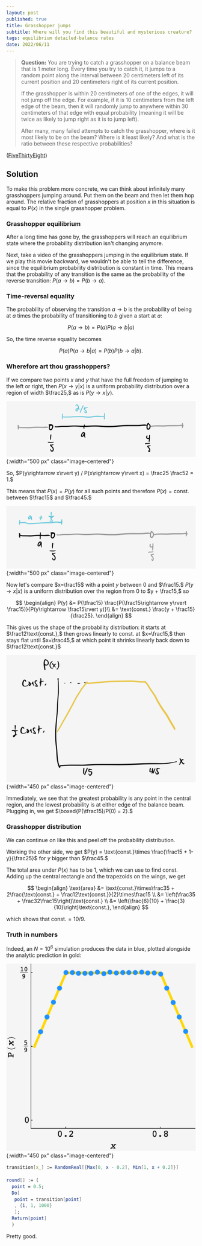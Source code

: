 ```yaml
---
layout: post
published: true
title: Grasshopper jumps
subtitle: Where will you find this beautiful and mysterious creature?
tags: equilibrium detailed-balance rates
date: 2022/06/11
---
```


>**Question:** You are trying to catch a grasshopper on a balance beam that is 1 meter long. Every time you try to catch it, it jumps to a random point along the interval between 20 centimeters left of its current position and 20 centimeters right of its current position.
>
>If the grasshopper is within 20 centimeters of one of the edges, it will not jump off the edge. For example, if it is 10 centimeters from the left edge of the beam, then it will randomly jump to anywhere within 30 centimeters of that edge with equal probability (meaning it will be twice as likely to jump right as it is to jump left).
>
>After many, many failed attempts to catch the grasshopper, where is it most likely to be on the beam? Where is it least likely? And what is the ratio between these respective probabilities?

<!--more-->

([FiveThirtyEight](https://fivethirtyeight.com/features/can-you-catch-the-grasshopper/))

## Solution

To make this problem more concrete, we can think about infinitely many grasshoppers jumping around. Put them on the beam and then let them hop around. The relative fraction of grasshoppers at position $x$ in this situation is equal to $P(x)$ in the single grasshopper problem. 

### Grasshopper equilibrium

After a long time has gone by, the grasshoppers will reach an equilibrium state where the probability distribution isn't changing anymore. 

Next, take a video of the grasshoppers jumping in the equilibrium state. If we play this movie backward, we wouldn't be able to tell the difference, since the equilibrium probability distribution is constant in time. This means that the probability of any transition is the same as the probability of the reverse transition: $P(a\rightarrow b) = P(b\rightarrow a).$ 

### Time-reversal equality

The probability of observing the transition $a\rightarrow b$ is the probability of being at $a$ times the probability of transitioning to $b$ given a start at $a:$

$$
  P(a\rightarrow b) = P(a) P(a \rightarrow b\rvert a)
$$

So, the time reverse equality becomes

$$
  P(a) P(a\rightarrow b\rvert a) = P(b) P(b\rightarrow a\rvert b).
$$

### Wherefore art thou grasshoppers?

If we compare two points $x$ and $y$ that have the full freedom of jumping to the left or right, then $P(x\rightarrow y\rvert x)$ is a uniform probability distribution over a region of width $\frac25,$ as is $P(y\rightarrow x\rvert y).$ 

![](/img/2022-06-11-grasshopper-free-jump.png){:width="500 px" class="image-centered"}

So, $P(y\rightarrow x\rvert y) / P(x\rightarrow y\rvert x) = \frac25 \frac52 = 1.$

This means that $P(x) = P(y)$ for all such points and therefore $P(x) = \text{const.}$ between $\frac15$ and $\frac45.$

<!-- Starting from the edges of this region, we can exploit the time-reversal equality again to get the rest of $P(x).$ -->

![](/img/2022-06-11-grasshopper-edge-jump.png){:width="500 px" class="image-centered"}

Now let's compare $x=\frac15$ with a point $y$ between $0$ and $\frac15.$ $P(y\rightarrow x\rvert x)$ is a uniform distribution over the region from $0$ to $y + \frac15,$ so

$$
  \begin{align}
    P(y) &= P(\tfrac15) \frac{P(\frac15\rightarrow y\rvert \frac15)}{P(y\rightarrow \frac15\rvert y)}\\
    &= \text{const.} \frac{y + \frac15}{\frac25}.
  \end{align}
$$

This gives us the shape of the probability distribution: it starts at $\frac12\text{const.},$ then grows linearly to $\text{const.}$ at $x=\frac15,$ then stays flat until $x=\frac45,$ at which point it shrinks linearly back down to $\frac12\text{const.}$

![](/img/2022-06-11-grasshopper-dist.png){:width="450 px" class="image-centered"}

Immediately, we see that the greatest probability is any point in the central region, and the lowest probability is at either edge of the balance beam. Plugging in, we get $\boxed{P(\tfrac15)/P(0) = 2}.$

### Grasshopper distribution

We can continue on like this and peel off the probability distribution.

Working the other side, we get $P(y) = \text{const.}\times \frac{\frac15 + 1-y}{\frac25}$ for $y$ bigger than $\frac45.$

The total area under $P(x)$ has to be $1,$ which we can use to find $\text{const.}$ Adding up the central rectangle and the trapezoids on the wings, we get
 
$$
  \begin{align}
    \text{area} &= \text{const.}\times\frac35 + 2\frac{\text{const.} + \frac12\text{const.}}{2}\times\frac15 \\
    &= \left(\frac35 + \frac32\frac15\right)\text{const.} \\
    &= \left(\frac{6}{10} + \frac{3}{10}\right)\text{const.},
  \end{align}
$$

which shows that $\text{const.} = 10/9.$

### Truth in numbers

Indeed, an $N=10^6$ simulation produces the data in blue, plotted alongside the analytic prediction in gold:

![](/img/2022-06-11-grasshopper-jump.png){:width="450 px" class="image-centered"}

```mathematica
transition[x_] := RandomReal[{Max[0, x - 0.2], Min[1, x + 0.2]}]

round[] := (
  point = 0.5;
  Do[
   point = transition[point]
   , {i, 1, 1000}
   ];
  Return[point]
  )
```

Pretty good.

<br>
